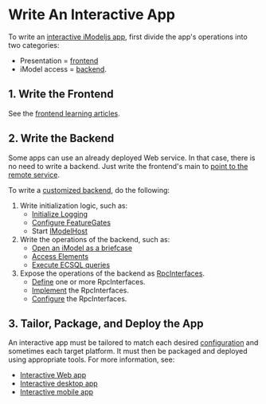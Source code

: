 # Write An Interactive App

To write an [interactive iModeljs app](../overview/App.md#interactive-apps), first divide the app's operations into two categories:
- Presentation = [frontend](./Glossary.md#frontend)
- iModel access = [backend](./Glossary.md#backend).

## 1. Write the Frontend
See the [frontend learning articles](./frontend/index.md).

## 2. Write the Backend
Some apps can use an already deployed Web service. In that case, there is no need to write a backend. Just write the frontend's main to [point to the remote service](./RpcInterface.md#client-side-configuration).

To write a [customized backend](./Glossary.md#backend), do the following:

1. Write initialization logic, such as:
    * [Initialize Logging](./Logging.md)
    * [Configure FeatureGates](./FeatureGates.md)
    * Start [IModelHost]($backend)
1. Write the operations of the backend, such as:
    * [Open an iModel as a briefcase](./backend/IModelDb.md)
    * [Access Elements](./backend/AccessElements.md)
    * [Execute ECSQL queries](./backend/ExecutingECSQL.md)
1. Expose the operations of the backend as [RpcInterfaces](./Glossary.md#rpcinterface).
    * [Define](./RpcInterface.md#defining-the-interface) one or more RpcInterfaces.
    * [Implement](./RpcInterface.md#server-implementation) the RpcInterfaces.
    * [Configure](./RpcInterface.md#3-configure-interfaces) the RpcInterfaces.

## 3. Tailor, Package, and Deploy the App
An interactive app must be tailored to match each desired [configuration](../overview/App.md#configurations) and sometimes each target platform. It must then be packaged and deployed using appropriate tools. For more information, see:
* [Interactive Web app](./WriteAnInteractiveWebApp.md)
* [Interactive desktop app](./WriteAnInteractiveDesktopApp.md)
* [Interactive mobile app](./WriteAnInteractiveMobileApp.md)

